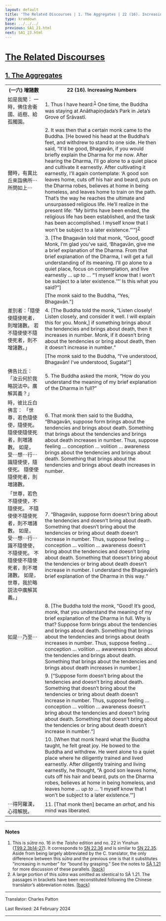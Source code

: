 ```yaml
---
layout: default
title: 'The Related Discourses | 1. The Aggregates | 22 (16). Increasing Numbers'
type: kramdown
base: ../../../
previous: SA1_21.html
next: SA1_23.html
---
```


<h1><a href='(../index.html)'>The Related Discourses</a></h1>
<h2><a href='index.html'>1. The Aggregates</a></h2>

<table class="trans">
  <th class='ch'>(一六) 增諸數</th>
  <th class='en'>22 (16). Increasing Numbers</th>
  <tr>
    <td title='t99.2.3b14'>如是我聞： 一時，佛住舍衞國、祇樹、給孤獨園。</td>
    <td id='p1'>1. Thus I have heard:<sup id="ref1"><a href="#n1">1</a></sup> One time, the Buddha was staying at Anāthapiṇḍada’s Park in Jeta’s Grove of Śrāvastī.</td>
  </tr>
  <tr>
    <td title='t99.2.3b15'>爾時，有異比丘來詣佛所⋯所問如上⋯</td>
    <td id='p2'>2. It was then that a certain monk came to the Buddha. [He bowed his head at the Buddha’s feet, and withdrew to stand to one side. He then said, “It’d be good, Bhagavān, if you would briefly explain the Dharma for me now. After hearing the Dharma, I’ll go alone to a quiet place and cultivate it earnestly. After cultivating it earnestly, I’ll again contemplate: ‘A good son leaves home, cuts off his hair and beard, puts on the Dharma robes, believes at home in being homeless, and leaves home to train on the path. That’s the way he reaches the ultimate and unsurpassed religious life. He’ll realize in the present life: “My births have been ended, the religious life has been established, and the task has been accomplished. I myself know that I won’t be subject to a later existence.”’”]<sup id="ref2"><a href="#n2">2</a></sup></td>
  </tr>
  <tr>
    <td title='t99.2.3b15'></td>
    <td id='p3'>3. [The Bhagavān told that monk, “Good, good! Monk, I’m glad you’ve said, ‘Bhagavān, give me a brief explanation of the Dharma. From that brief explanation of the Dharma, I will get a full understanding of its meaning. I’ll go alone to a quiet place, focus on contemplation, and live earnestly … <em>up to</em> … “‘I myself know that I won’t be subject to a later existence.’”’ Is this what you said?”]</td>
  </tr>
  <tr>
    <td title='t99.2.3b15'></td>
    <td>[The monk said to the Buddha, “Yes, Bhagavān.”]</td>
  </tr>
  <tr>
    <td title='t99.2.3b16'>差別者：「隨使使隨使死者，則增諸數。 若不隨使使不隨使死者，則不增諸數。」</td>
    <td id='p4'>4. [The Buddha told the monk, “Listen closely! Listen closely, and consider it well. I will explain this for you. Monk,] if something brings about the tendencies and brings about death, then it increases in number. Monk, if it doesn’t bring about the tendencies or bring about death, then it doesn’t increase in number.”</td>
  </tr>
  <tr>
    <td title='t99.2.3b16'></td>
    <td>[The monk said to the Buddha, “I’ve understood, Bhagavān! I’ve understood, Sugata!”]</td>
  </tr>
  <tr>
    <td title='t99.2.3b17'>佛告比丘： 「汝云何於我略説法中。廣解其義？」</td>
    <td id='p5'>5. The Buddha asked the monk, “How do you understand the meaning of my brief explanation of the Dharma in full?”</td>
  </tr>
  <tr>
    <td title='t99.2.3b19'>時，彼比丘白佛言： 「世尊，若色隨使使，隨使死。 隨使使隨使死者，則増諸數。 如是，受⋯想⋯行⋯識隨使使，隨使死。 隨使使隨使死者，則増諸數。</td>
    <td id='p6'>6. That monk then said to the Buddha, “Bhagavān, suppose form brings about the tendencies and brings about death. Something that brings about the tendencies and brings about death increases in number. Thus, suppose feeling … conception … volition … awareness brings about the tendencies and brings about death. Something that brings about the tendencies and brings about death increases in number.</td>
  </tr>
  <tr>
    <td title='t99.2.3b22'>「世尊，若色不隨使使，不隨使死。 不隨使使不隨使死者，則不増諸數。 如是，受⋯想⋯行⋯識不隨使使，不隨使死。 不隨使使不隨使死者，則不増諸數。 如是，世尊，我於略説法中廣解其義。」</td>
    <td id='p7'>7. “Bhagavān, suppose form doesn’t bring about the tendencies and doesn’t bring about death. Something that doesn’t bring about the tendencies or bring about death doesn’t increase in number. Thus, suppose feeling … conception … volition … awareness doesn’t bring about the tendencies and doesn’t bring about death. Something that doesn’t bring about the tendencies or bring about death doesn’t increase in number. I understand the Bhagavān’s brief explanation of the Dharma in this way.”</td>
  </tr>
  <tr>
    <td title='t99.2.3b26'>如是⋯乃至⋯</td>
    <td id='p8'>8. [The Buddha told the monk, “Good! It’s good, monk, that you understand the meaning of my brief explanation of the Dharma in full. Why is that? Suppose form brings about the tendencies and brings about death. Something that brings about the tendencies and brings about death increases in number. Thus, suppose feeling … conception … volition … awareness brings about the tendencies and brings about death. Something that brings about the tendencies and brings about death increases in number.]</td>
  </tr>
  <tr>
    <td title='t99.2.3b26'></td>
    <td id='p9'>9. [“Suppose form doesn’t bring about the tendencies and doesn’t bring about death. Something that doesn’t bring about the tendencies or bring about death doesn’t increase in number. Thus, suppose feeling … conception … volition … awareness doesn’t bring about the tendencies and doesn’t bring about death. Something that doesn’t bring about the tendencies or bring about death doesn’t increase in number.”]</td>
  </tr>
  <tr>
    <td title='t99.2.3b26'></td>
    <td id='p10'>10. [When that monk heard what the Buddha taught, he felt great joy. He bowed to the Buddha and withdrew. He went alone to a quiet place where he diligently trained and lived earnestly. After diligently training and living earnestly, he thought, “A good son leaves home, cuts off his hair and beard, puts on the Dharma robes, believes at home in being homeless, and leaves home … <em>up to</em> … ‘I myself know that I won’t be subject to a later existence.’”]</td>
  </tr>
  <tr>
    <td title='t99.2.3b26'>⋯得阿羅漢，心得解脱。</td>
    <td id='p11'>11. [That monk then] became an <em>arhat</em>, and his mind was liberated.</td>
  </tr>
</table>

<hr/>

<h3 id="notes">Notes</h3>

<ol>
<li id="n1">This is <em>sūtra</em> no. 16 in the <cite>Taisho</cite> edition and no. 22 in Yinshun (<a href="https://cbetaonline.dila.edu.tw/zh/T02n0099_p0003b14" target="_blank">T99.2.3b14-27</a>). It corresponds to <a href="https://suttacentral.net/sn22.36" target="_blank">SN 22.36</a> and is similar to <a href="https://suttacentral.net/sn22.35" target="_blank">SN 22.35</a>. Aside from being largely abbreviated by the C. translator, the only difference between this <em>sūtra</em> and the previous one is that it substitutes “increasing in number” for “bound by grasping.” See the notes to <a href="SA1_21.html" target="_blank">SĀ 1.21</a> for more discussion of these parallels. [<a href="#ref1">back</a>]</li>
<li id="n2">A large portion of this <em>sūtra</em> was omitted as identical to SĀ 1.21. The passages in brackets have been reconstituted following the Chinese translator’s abbreviation notes. [<a href="#ref2">back</a>]</li>
</ol>
<hr/>

<p class="translator">Translator: Charles Patton</p>
<p class='revised'>Last Revised: 24 February 2024</p>

<hr/>